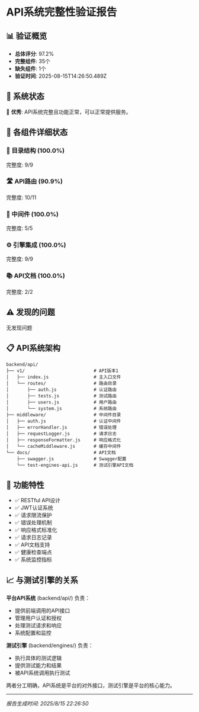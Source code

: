 # API系统完整性验证报告

## 📊 验证概览

- **总体评分**: 97.2%
- **完整组件**: 35个
- **缺失组件**: 1个
- **验证时间**: 2025-08-15T14:26:50.489Z

## 🎯 系统状态

🎉 **优秀**: API系统完整且功能正常，可以正常提供服务。

## 🔧 各组件详细状态

### 📁 目录结构 (100.0%)
完整度: 9/9

### 🛣️ API路由 (90.9%)
完整度: 10/11

### 🔧 中间件 (100.0%)
完整度: 5/5

### ⚙️ 引擎集成 (100.0%)
完整度: 9/9

### 📚 API文档 (100.0%)
完整度: 2/2

## ⚠️ 发现的问题

无发现问题

## 📋 API系统架构

```
backend/api/
├── v1/                          # API版本1
│   ├── index.js                 # 主入口文件
│   └── routes/                  # 路由目录
│       ├── auth.js              # 认证路由
│       ├── tests.js             # 测试路由
│       ├── users.js             # 用户路由
│       └── system.js            # 系统路由
├── middleware/                  # 中间件目录
│   ├── auth.js                  # 认证中间件
│   ├── errorHandler.js          # 错误处理
│   ├── requestLogger.js         # 请求日志
│   ├── responseFormatter.js     # 响应格式化
│   └── cacheMiddleware.js       # 缓存中间件
└── docs/                        # API文档
    ├── swagger.js               # Swagger配置
    └── test-engines-api.js      # 测试引擎API文档
```

## 🚀 功能特性

- ✅ RESTful API设计
- ✅ JWT认证系统
- ✅ 请求限流保护
- ✅ 错误处理机制
- ✅ 响应格式标准化
- ✅ 请求日志记录
- ✅ API文档支持
- ✅ 健康检查端点
- ✅ 系统监控指标

## 📈 与测试引擎的关系

**平台API系统** (backend/api/) 负责：
- 提供前端调用的API接口
- 管理用户认证和授权
- 处理测试请求和响应
- 系统配置和监控

**测试引擎** (backend/engines/) 负责：
- 执行具体的测试逻辑
- 提供测试能力和结果
- 被API系统调用执行测试

两者分工明确，API系统是平台的对外接口，测试引擎是平台的核心能力。

---
*报告生成时间: 2025/8/15 22:26:50*